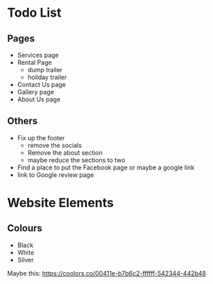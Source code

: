 # Todo List
## Pages
- Services page
- Rental Page
	- dump trailer
	- holiday trailer
- Contact Us page
- Gallery page
- About Us page
## Others
- Fix up the footer
	- remove the socials
	- Remove the about section
	- maybe reduce the sections to two
- Find a place to put the Facebook page or maybe a google link
- link to Google review page

# Website Elements
## Colours
- Black
- White
- Silver

Maybe this: https://coolors.co/00411e-b7b6c2-ffffff-542344-442b48